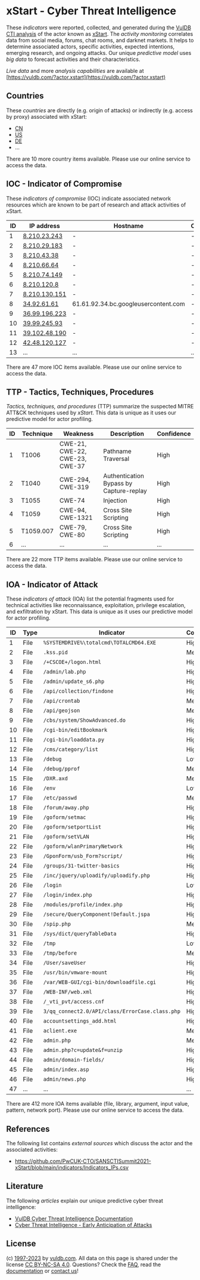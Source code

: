 # xStart - Cyber Threat Intelligence

These _indicators_ were reported, collected, and generated during the [VulDB CTI analysis](https://vuldb.com/?kb.cti) of the actor known as [xStart](https://vuldb.com/?actor.xstart). The _activity monitoring_ correlates data from social media, forums, chat rooms, and darknet markets. It helps to determine associated actors, specific activities, expected intentions, emerging research, and ongoing attacks. Our unique _predictive model_ uses _big data_ to forecast activities and their characteristics.

_Live data_ and more _analysis capabilities_ are available at [https://vuldb.com/?actor.xstart](https://vuldb.com/?actor.xstart)

## Countries

These _countries_ are directly (e.g. origin of attacks) or indirectly (e.g. access by proxy) associated with xStart:

* [CN](https://vuldb.com/?country.cn)
* [US](https://vuldb.com/?country.us)
* [DE](https://vuldb.com/?country.de)
* ...

There are 10 more country items available. Please use our online service to access the data.

## IOC - Indicator of Compromise

These _indicators of compromise_ (IOC) indicate associated network resources which are known to be part of research and attack activities of xStart.

ID | IP address | Hostname | Campaign | Confidence
-- | ---------- | -------- | -------- | ----------
1 | [8.210.23.243](https://vuldb.com/?ip.8.210.23.243) | - | - | High
2 | [8.210.29.183](https://vuldb.com/?ip.8.210.29.183) | - | - | High
3 | [8.210.43.38](https://vuldb.com/?ip.8.210.43.38) | - | - | High
4 | [8.210.66.64](https://vuldb.com/?ip.8.210.66.64) | - | - | High
5 | [8.210.74.149](https://vuldb.com/?ip.8.210.74.149) | - | - | High
6 | [8.210.120.8](https://vuldb.com/?ip.8.210.120.8) | - | - | High
7 | [8.210.130.151](https://vuldb.com/?ip.8.210.130.151) | - | - | High
8 | [34.92.61.61](https://vuldb.com/?ip.34.92.61.61) | 61.61.92.34.bc.googleusercontent.com | - | Medium
9 | [36.99.196.223](https://vuldb.com/?ip.36.99.196.223) | - | - | High
10 | [39.99.245.93](https://vuldb.com/?ip.39.99.245.93) | - | - | High
11 | [39.102.48.190](https://vuldb.com/?ip.39.102.48.190) | - | - | High
12 | [42.48.120.127](https://vuldb.com/?ip.42.48.120.127) | - | - | High
13 | ... | ... | ... | ...

There are 47 more IOC items available. Please use our online service to access the data.

## TTP - Tactics, Techniques, Procedures

_Tactics, techniques, and procedures_ (TTP) summarize the suspected MITRE ATT&CK techniques used by _xStart_. This data is unique as it uses our predictive model for actor profiling.

ID | Technique | Weakness | Description | Confidence
-- | --------- | -------- | ----------- | ----------
1 | T1006 | CWE-21, CWE-22, CWE-23, CWE-37 | Pathname Traversal | High
2 | T1040 | CWE-294, CWE-319 | Authentication Bypass by Capture-replay | High
3 | T1055 | CWE-74 | Injection | High
4 | T1059 | CWE-94, CWE-1321 | Cross Site Scripting | High
5 | T1059.007 | CWE-79, CWE-80 | Cross Site Scripting | High
6 | ... | ... | ... | ...

There are 22 more TTP items available. Please use our online service to access the data.

## IOA - Indicator of Attack

These _indicators of attack_ (IOA) list the potential fragments used for technical activities like reconnaissance, exploitation, privilege escalation, and exfiltration by xStart. This data is unique as it uses our predictive model for actor profiling.

ID | Type | Indicator | Confidence
-- | ---- | --------- | ----------
1 | File | `%SYSTEMDRIVE%\totalcmd\TOTALCMD64.EXE` | High
2 | File | `.kss.pid` | Medium
3 | File | `/+CSCOE+/logon.html` | High
4 | File | `/admin/lab.php` | High
5 | File | `/admin/update_s6.php` | High
6 | File | `/api/collection/findone` | High
7 | File | `/api/crontab` | Medium
8 | File | `/api/geojson` | Medium
9 | File | `/cbs/system/ShowAdvanced.do` | High
10 | File | `/cgi-bin/editBookmark` | High
11 | File | `/cgi-bin/loaddata.py` | High
12 | File | `/cms/category/list` | High
13 | File | `/debug` | Low
14 | File | `/debug/pprof` | Medium
15 | File | `/DXR.axd` | Medium
16 | File | `/env` | Low
17 | File | `/etc/passwd` | Medium
18 | File | `/forum/away.php` | High
19 | File | `/goform/setmac` | High
20 | File | `/goform/setportList` | High
21 | File | `/goform/setVLAN` | High
22 | File | `/goform/wlanPrimaryNetwork` | High
23 | File | `/GponForm/usb_Form?script/` | High
24 | File | `/groups/31-twitter-basics` | High
25 | File | `/inc/jquery/uploadify/uploadify.php` | High
26 | File | `/login` | Low
27 | File | `/login/index.php` | High
28 | File | `/modules/profile/index.php` | High
29 | File | `/secure/QueryComponent!Default.jspa` | High
30 | File | `/spip.php` | Medium
31 | File | `/sys/dict/queryTableData` | High
32 | File | `/tmp` | Low
33 | File | `/tmp/before` | Medium
34 | File | `/User/saveUser` | High
35 | File | `/usr/bin/vmware-mount` | High
36 | File | `/var/WEB-GUI/cgi-bin/downloadfile.cgi` | High
37 | File | `/WEB-INF/web.xml` | High
38 | File | `/_vti_pvt/access.cnf` | High
39 | File | `3/qq_connect2.0/API/class/ErrorCase.class.php` | High
40 | File | `accountsettings_add.html` | High
41 | File | `aclient.exe` | Medium
42 | File | `admin.php` | Medium
43 | File | `admin.php?c=update&f=unzip` | High
44 | File | `admin/domain-fields/` | High
45 | File | `admin/index.asp` | High
46 | File | `admin/news.php` | High
47 | ... | ... | ...

There are 412 more IOA items available (file, library, argument, input value, pattern, network port). Please use our online service to access the data.

## References

The following list contains _external sources_ which discuss the actor and the associated activities:

* https://github.com/PwCUK-CTO/SANSCTISummit2021-xStart/blob/main/indicators/Indicators_IPs.csv

## Literature

The following _articles_ explain our unique predictive cyber threat intelligence:

* [VulDB Cyber Threat Intelligence Documentation](https://vuldb.com/?kb.cti)
* [Cyber Threat Intelligence - Early Anticipation of Attacks](https://www.scip.ch/en/?labs.20201022)

## License

(c) [1997-2023](https://vuldb.com/?kb.changelog) by [vuldb.com](https://vuldb.com/?kb.about). All data on this page is shared under the license [CC BY-NC-SA 4.0](https://creativecommons.org/licenses/by-nc-sa/4.0/). Questions? Check the [FAQ](https://vuldb.com/?kb.faq), read the [documentation](https://vuldb.com/?kb) or [contact us](https://vuldb.com/?contact)!
